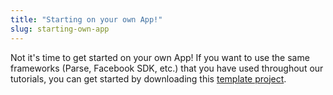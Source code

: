 ```yaml
---
title: "Starting on your own App!"
slug: starting-own-app
---
```


Not it's time to get started on your own App! If you want to use the same frameworks (Parse, Facebook SDK, etc.) that you have used throughout our tutorials, you can get started by downloading this [template project](https://github.com/MakeSchool/Makestagram-Swift-Solution/archive/TemplateProject.zip).